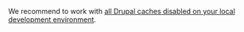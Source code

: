 We recommend to work with [all Drupal caches disabled on your local development environment](https://www.drupal.org/node/2598914).